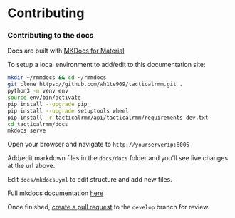 # Contributing

### Contributing to the docs

Docs are built with [MKDocs for Material](https://squidfunk.github.io/mkdocs-material/)

To setup a local environment to add/edit to this documentation site:

```bash
mkdir ~/rmmdocs && cd ~/rmmdocs
git clone https://github.com/wh1te909/tacticalrmm.git .
python3 -m venv env
source env/bin/activate
pip install --upgrade pip
pip install --upgrade setuptools wheel
pip install -r tacticalrmm/api/tacticalrmm/requirements-dev.txt
cd tacticalrmm/docs
mkdocs serve
```

Open your browser and navigate to `http://yourserverip:8005`

Add/edit markdown files in the `docs/docs` folder and you'll see live changes at the url above.

Edit `docs/mkdocs.yml` to edit structure and add new files.

Full mkdocs documentation [here](https://squidfunk.github.io/mkdocs-material/getting-started/)

Once finished, [create a pull request](https://www.digitalocean.com/community/tutorials/how-to-create-a-pull-request-on-github) to the `develop` branch for review.
